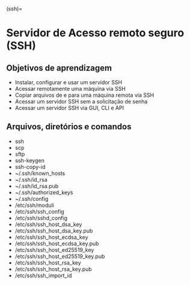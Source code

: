 (ssh)=

Servidor de Acesso remoto seguro (SSH)
======================================


Objetivos de aprendizagem
-------------------------

* Instalar, configurar e usar um servidor SSH
* Acessar remotamente uma máquina via SSH
* Copiar arquivos de e para uma máquina remota via SSH
* Acessar um servidor SSH sem a solicitação de senha
* Acessar um servidor SSH via GUI, CLI e API


Arquivos, diretórios e comandos
--------------------------------

* ssh
* scp
* sftp
* ssh-keygen
* ssh-copy-id
* ~/.ssh/known_hosts
* ~/.ssh/id_rsa
* ~/.ssh/id_rsa.pub
* ~/.ssh/authorized_keys
* ~/.ssh/config
* /etc/ssh/moduli
* /etc/ssh/ssh_config
* /etc/ssh/sshd_config
* /etc/ssh/ssh_host_dsa_key
* /etc/ssh/ssh_host_dsa_key.pub
* /etc/ssh/ssh_host_ecdsa_key
* /etc/ssh/ssh_host_ecdsa_key.pub
* /etc/ssh/ssh_host_ed25519_key
* /etc/ssh/ssh_host_ed25519_key.pub
* /etc/ssh/ssh_host_rsa_key
* /etc/ssh/ssh_host_rsa_key.pub
* /etc/ssh/ssh_import_id
